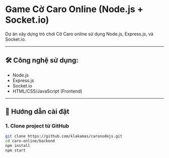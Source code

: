 # Game Cờ Caro Online (Node.js + Socket.io)

Dự án xây dựng trò chơi Cờ Caro online sử dụng Node.js, Express.js, và Socket.io.

---

## 🛠️ Công nghệ sử dụng:
- Node.js
- Express.js
- Socket.io
- HTML/CSS/JavaScript (Frontend)

---

## 🚀 Hướng dẫn cài đặt

### 1. Clone project từ GitHub
```bash
git clone https://github.com/klakamas/caronodejs.git
cd caro-online/backend
npm install
npm start
